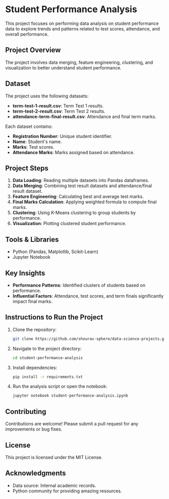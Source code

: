 # Student Performance Analysis

This project focuses on performing data analysis on student performance data to explore trends and patterns related to test scores, attendance, and overall performance.

## Project Overview
The project involves data merging, feature engineering, clustering, and visualization to better understand student performance.

## Dataset
The project uses the following datasets:
- **term-test-1-result.csv**: Term Test 1 results.
- **term-test-2-result.csv**: Term Test 2 results.
- **attendance-term-final-result.csv**: Attendance and final term marks.

Each dataset contains:
- **Registration Number**: Unique student identifier.
- **Name**: Student's name.
- **Marks**: Test scores.
- **Attendance Marks**: Marks assigned based on attendance.

## Project Steps
1. **Data Loading**: Reading multiple datasets into Pandas dataframes.
2. **Data Merging**: Combining test result datasets and attendance/final result dataset.
3. **Feature Engineering**: Calculating best and average test marks.
4. **Final Marks Calculation**: Applying weighted formula to compute final marks.
5. **Clustering**: Using K-Means clustering to group students by performance.
6. **Visualization**: Plotting clustered student performance.

## Tools & Libraries
- Python (Pandas, Matplotlib, Scikit-Learn)
- Jupyter Notebook

## Key Insights
- **Performance Patterns**: Identified clusters of students based on performance.
- **Influential Factors**: Attendance, test scores, and term finals significantly impact final marks.

## Instructions to Run the Project
1. Clone the repository:
    ```bash
    git clone https://github.com/shourav-sphere/data-science-projects.git
    ```
2. Navigate to the project directory:
    ```bash
    cd student-performance-analysis
    ```
3. Install dependencies:
    ```bash
    pip install -r requirements.txt
    ```
4. Run the analysis script or open the notebook:
    ```bash
    jupyter notebook student-performance-analysis.ipynb
    ```

## Contributing
Contributions are welcome! Please submit a pull request for any improvements or bug fixes.

## License
This project is licensed under the MIT License.

## Acknowledgments
- Data source: Internal academic records.
- Python community for providing amazing resources.
